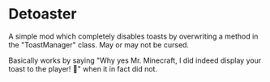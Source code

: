 # Detoaster

A simple mod which completely disables toasts by overwriting a method in the "ToastManager" class. May or may not be cursed.

Basically works by saying "Why yes Mr. Minecraft, I did indeed display your toast to the player! 🥺" when it in fact did not.
